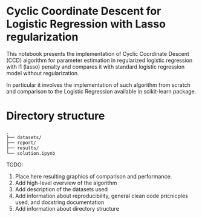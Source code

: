 # Cyclic Coordinate Descent for Logistic Regression with Lasso regularization

This notebook presents the implementation of Cyclic Coordinate Descent (CCD) algorithm for parameter 
estimation in regularized logistic regression with l1 (lasso) penalty and compares it with standard 
logistic regression model without regularization. 

In particular it involves the implementation of such algorithm from scratch and comparison to the Logistic Regression available in scikit-learn package.


# Directory structure

```  
.  
├── datasets/  
├── report/  
├── results/  
└── solution.ipynb  
```  

TODO:

1. Place here resulting graphics of comparison and performance.
2. Add high-level overview of the algorithm
3. Add description of the datasets used
4. Add information about reproducibility, general clean code pricnicples used, and docstring documentation
5. Add information about directory structure
